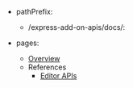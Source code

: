 - pathPrefix:
    - /express-add-on-apis/docs/:

- pages:
    - [Overview](/)
    - References
        - [Editor APIs](/api/overview.md)
